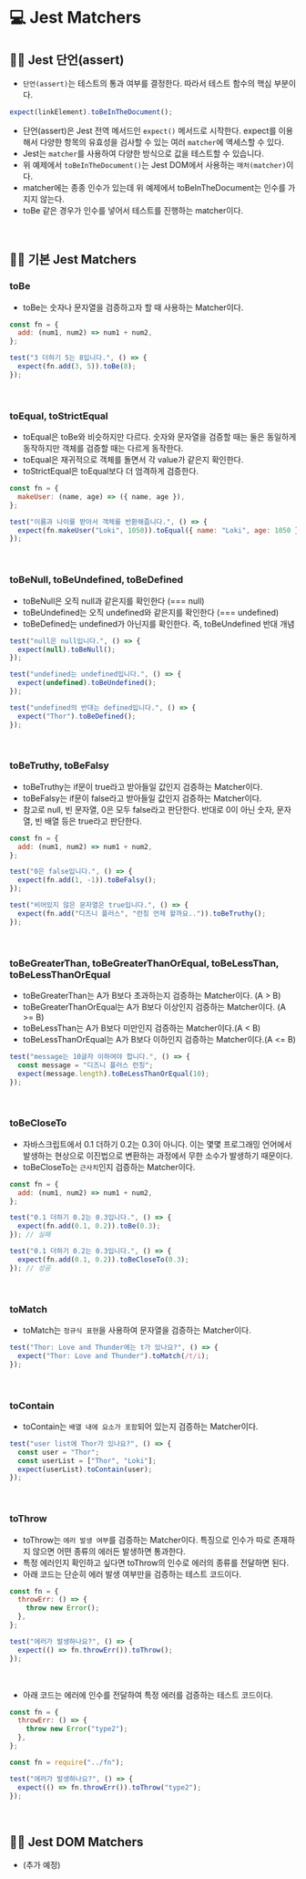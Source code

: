 # 💻 Jest Matchers

## 🧑‍💻 Jest 단언(assert)

- `단언(assert)`는 테스트의 통과 여부를 결정한다. 따라서 테스트 함수의 핵심 부분이다.

```js
expect(linkElement).toBeInTheDocument();
```

- 단언(assert)은 Jest 전역 메서드인 `expect()` 메서드로 시작한다. expect를 이용해서 다양한 항목의 유효성을 검사할 수 있는 여러 `matcher`에 액세스할 수 있다.
- Jest는 `matcher`를 사용하여 다양한 방식으로 값을 테스트할 수 있습니다.
- 위 예제에서 `toBeInTheDocument()`는 Jest DOM에서 사용하는 `매처(matcher)`이다.
- matcher에는 종종 인수가 있는데 위 예제에서 toBeInTheDocument는 인수를 가지지 않는다.
- toBe 같은 경우가 인수를 넣어서 테스트를 진행하는 matcher이다.

<br />

## 🧑‍💻 기본 Jest Matchers

### toBe

- toBe는 숫자나 문자열을 검증하고자 할 때 사용하는 Matcher이다.

```js
const fn = {
  add: (num1, num2) => num1 + num2,
};

test("3 더하기 5는 8입니다.", () => {
  expect(fn.add(3, 5)).toBe(8);
});
```

<br />

### toEqual, toStrictEqual

- toEqual은 toBe와 비슷하지만 다르다. 숫자와 문자열을 검증할 때는 둘은 동일하게 동작하지만 객체를 검증할 때는 다르게 동작한다.
- toEqual은 재귀적으로 객체를 돌면서 각 value가 같은지 확인한다.
- toStrictEqual은 toEqual보다 더 엄격하게 검증한다.

```js
const fn = {
  makeUser: (name, age) => ({ name, age }),
};

test("이름과 나이를 받아서 객체를 반환해줍니다.", () => {
  expect(fn.makeUser("Loki", 1050)).toEqual({ name: "Loki", age: 1050 });
});
```

<br />

### toBeNull, toBeUndefined, toBeDefined

- toBeNull은 오직 null과 같은지를 확인한다 (=== null)
- toBeUndefined는 오직 undefined와 같은지를 확인한다 (=== undefined)
- toBeDefined는 undefined가 아닌지를 확인한다. 즉, toBeUndefined 반대 개념

```js
test("null은 null입니다.", () => {
  expect(null).toBeNull();
});

test("undefined는 undefined입니다.", () => {
  expect(undefined).toBeUndefined();
});

test("undefined의 반대는 defined입니다.", () => {
  expect("Thor").toBeDefined();
});
```

<br />

### toBeTruthy, toBeFalsy

- toBeTruthy는 if문이 true라고 받아들일 값인지 검증하는 Matcher이다.
- toBeFalsy는 if문이 false라고 받아들일 값인지 검증하는 Matcher이다.
- 참고로 null, 빈 문자열, 0은 모두 false라고 판단한다. 반대로 0이 아닌 숫자, 문자열, 빈 배열 등은 true라고 판단한다.

```js
const fn = {
  add: (num1, num2) => num1 + num2,
};

test("0은 false입니다.", () => {
  expect(fn.add(1, -1)).toBeFalsy();
});

test("비어있지 않은 문자열은 true입니다.", () => {
  expect(fn.add("디즈니 플러스", "런칭 언제 할까요..")).toBeTruthy();
});
```

<br />

### toBeGreaterThan, toBeGreaterThanOrEqual, toBeLessThan, toBeLessThanOrEqual

- toBeGreaterThan는 A가 B보다 초과하는지 검증하는 Matcher이다. (A > B)
- toBeGreaterThanOrEqual는 A가 B보다 이상인지 검증하는 Matcher이다. (A >= B)
- toBeLessThan는 A가 B보다 미만인지 검증하는 Matcher이다.(A < B)
- toBeLessThanOrEqual는 A가 B보다 이하인지 검증하는 Matcher이다.(A <= B)

```js
test("message는 10글자 이하여야 합니다.", () => {
  const message = "디즈니 플러스 런칭";
  expect(message.length).toBeLessThanOrEqual(10);
});
```

<br />

### toBeCloseTo

- 자바스크립트에서 0.1 더하기 0.2는 0.3이 아니다. 이는 몇몇 프로그래밍 언어에서 발생하는 현상으로 이진법으로 변환하는 과정에서 무한 소수가 발생하기 때문이다.
- toBeCloseTo는 `근사치`인지 검증하는 Matcher이다.

```js
const fn = {
  add: (num1, num2) => num1 + num2,
};

test("0.1 더하기 0.2는 0.3입니다.", () => {
  expect(fn.add(0.1, 0.2)).toBe(0.3);
}); // 실패

test("0.1 더하기 0.2는 0.3입니다.", () => {
  expect(fn.add(0.1, 0.2)).toBeCloseTo(0.3);
}); // 성공
```

<br />

### toMatch

- toMatch는 `정규식 표현`을 사용하여 문자열을 검증하는 Matcher이다.

```js
test("Thor: Love and Thunder에는 t가 있나요?", () => {
  expect("Thor: Love and Thunder").toMatch(/t/i);
});
```

<br />

### toContain

- toContain는 `배열 내에 요소가 포함`되어 있는지 검증하는 Matcher이다.

```js
test("user list에 Thor가 있나요?", () => {
  const user = "Thor";
  const userList = ["Thor", "Loki"];
  expect(userList).toContain(user);
});
```

<br />

### toThrow

- toThrow는 `에러 발생 여부`를 검증하는 Matcher이다. 특징으로 인수가 따로 존재하지 않으면 어떤 종류의 에러든 발생하면 통과한다.
- 특정 에러인지 확인하고 싶다면 toThrow의 인수로 에러의 종류를 전달하면 된다.
- 아래 코드는 단순히 에러 발생 여부만을 검증하는 테스트 코드이다.

```js
const fn = {
  throwErr: () => {
    throw new Error();
  },
};

test("에러가 발생하나요?", () => {
  expect(() => fn.throwErr()).toThrow();
});
```

<br />

- 아래 코드는 에러에 인수를 전달하여 특정 에러를 검증하는 테스트 코드이다.

```js
const fn = {
  throwErr: () => {
    throw new Error("type2");
  },
};

const fn = require("../fn");

test("에러가 발생하나요?", () => {
  expect(() => fn.throwErr()).toThrow("type2");
});
```

<br />

## 🧑‍💻 Jest DOM Matchers

- (추가 예정)
